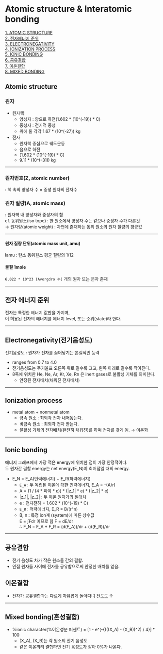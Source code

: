 # Atomic structure & Interatomic bonding
[1. ATOMIC STRUCTURE](#Atomic_structure)<br>
[2. 전자에너지 준위](#전자_에너지_준위)<br>
[3. ELECTRONEGATIVITY](#Electronegativity(전기음성도))<br>
[4. IONIZATION PROCESS](#Ionization_process)<br>
[5. IONIC BONDING](#Ionic_bonding)<br>
[6. 공유결합](#공유결합)<br>
[7. 이온결합](#이온결합)<br>
[8. MIXED BONDING](#Mixed_bonding(혼성결합))<br>
## Atomic structure
### 원자
- 원자핵
	- 양성자 : 양으로 하전(1.602 * (10^(-19)) * C)
	- 중성자 : 전기적 중성
	- 위에 둘 각각 1.67 * (10^(-27)) kg
- 전자
	- 원자핵 중심으로 궤도운동
	- 음으로 하전
	- (1.602 * (10^(-19)) * C)
	- 9.11 * (10^(-31)) kg
___
### 원자번호(Z, atomic number)
: 핵 속의 양성자 수 = 중성 원자의 전자수

### 원자 질량(A, atomic mass)
: 원자핵 내 양성자와 중성자의 합<br>
cf. 동위원소(iso tope) : 한 원소에서 양성자 수는 같으나 중성자 수가 다른것<br>
→ 원자량(atomic weight) : 자연에 존재하는 동위 원소의 원자 질량의 평균값
___
#### 원자 질량 단위(atomic mass unit, amu)
lamu : 탄소 동위원소 평균 질량의 1/12
#### 물질 1mole
`6.022 * 10^23 (Avorgdro 수)` 개의 원자 또는 분자 존재
___
## 전자 에너지 준위
전자는 특정한 에너지 값만을 가지며,<br>
이 허용된 전자의 에너지를 에너지 level, 또는 준위(state)라 한다.
___
## Electronegativity(전기음성도)
전기음성도 : 원자가 전자를 끌어당기는 본질적인 능력<br>
- ranges from 0.7 to 4.0
- 전기음성도는 주기율표 오른쪽 위로 갈수록 크고, 왼쪽 아래로 갈수록 작아진다.
- 8족에 위치한 He, Ne, Ar, Kr, Xe, Rn 은 inert gases로 불활성 기체를 의미한다.
	- 안정된 전자배치(채워진 전자배치)
___
## Ionization process
- metal atom + nonmetal atom
	- 금속 원소 : 최외각 전자 내어놓는다.
	- 비금속 원소 : 최외각 전자 받는다.
	- 불활성 기체의 전자배치(완전히 채워진)를 하며 전자를 갖게 됨. → 이온화
___
## Ionic bonding
에너지 그래프에서 가장 적은 energy에 위치한 점이 가장 안정적이다.<br>
두 원자간 결합 energy는 net energy(E_N)이 최저점일 때의 energy.
- E_N = E_A(인력에너지) + E_R(척력에너지)
	- `E_A` : 두 독립된 이온에 대한 인력에너지, E_A = -(A/r)
	- A = (1 / (4 * 파이 * ε)) * (|z_1| * e) * (|z_2| * e)
	- |z_1|, |z_2| : 두 이온 원자가의 절대치
	- e : 전자전하 = 1.602 * (10^(-19) * C)
	- `E_R` : 척력에너지, E_R = B/(r^n)
	- B, n : 특정 ion계 (system)에 따른 상수값<br>
E = ∫Fdr 이므로 힘 F = dE/dr<br>
∴ F_N = F_A + F_R = (d(E_A))/dr + (d(E_R))/dr
___
## 공유결합
- 전기 음성도 차가 작은 원소들 간의 결합.<br>
- 인접 원자들 사이에 전자를 공유함으로써 안정한 배치를 얻음.

## 이온결합
- 전자가 공유결합과는 다르게 자유롭게 돌아다녀 전도도 ↑
___
## Mixed bonding(혼성결합)
- %ionic character(%이온성분 퍼센트) = [1 - e^(-{(((X_A) - (X_B))^2) / 4}] * 100
	- (X_A), (X_B)는 각 원소의 전기 음성도
	- 같은 이온끼리 결합하면 전기 음성도가 같아 0%가 나온다.